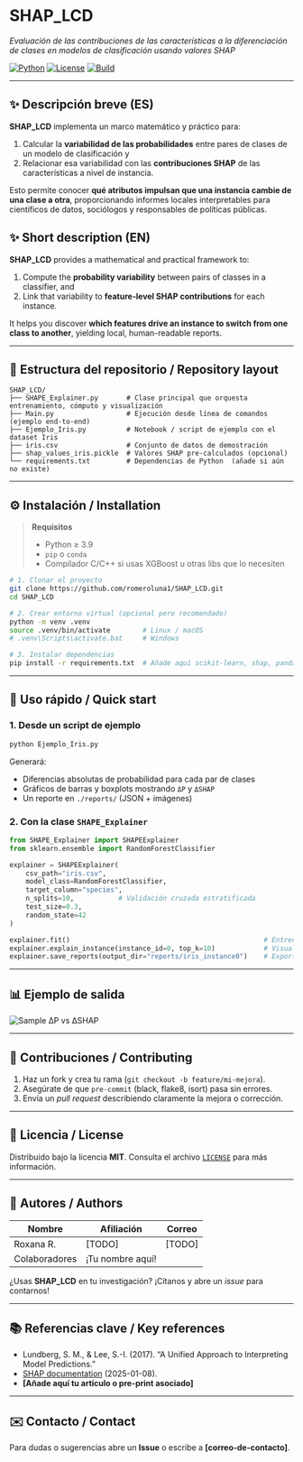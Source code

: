 # SHAP_LCD
_Evaluación de las contribuciones de las características a la diferenciación de clases en modelos de clasificación usando valores SHAP_

[![Python](https://img.shields.io/badge/python-≥3.9-blue.svg)](https://www.python.org/)
[![License](https://img.shields.io/badge/License-MIT-green.svg)](#license)
[![Build](https://img.shields.io/badge/build-passing-brightgreen.svg)](#)

---

## ✨ Descripción breve (ES)

**SHAP_LCD** implementa un marco matemático y práctico para:
1. Calcular la **variabilidad de las probabilidades** entre pares de clases de un modelo de clasificación y  
2. Relacionar esa variabilidad con las **contribuciones SHAP** de las características a nivel de instancia.

Esto permite conocer **qué atributos impulsan que una instancia cambie de una clase a otra**, proporcionando informes locales interpretables para científicos de datos, sociólogos y responsables de políticas públicas.

## ✨ Short description (EN)

**SHAP_LCD** provides a mathematical and practical framework to:
1. Compute the **probability variability** between pairs of classes in a classifier, and  
2. Link that variability to **feature‐level SHAP contributions** for each instance.

It helps you discover **which features drive an instance to switch from one class to another**, yielding local, human-readable reports.

---

## 📂 Estructura del repositorio / Repository layout

```
SHAP_LCD/
├── SHAPE_Explainer.py       # Clase principal que orquesta entrenamiento, cómputo y visualización
├── Main.py                  # Ejecución desde línea de comandos (ejemplo end-to-end)
├── Ejemplo_Iris.py          # Notebook / script de ejemplo con el dataset Iris
├── iris.csv                 # Conjunto de datos de demostración
├── shap_values_iris.pickle  # Valores SHAP pre-calculados (opcional)
└── requirements.txt         # Dependencias de Python  (añade si aún no existe)
```

---

## ⚙️ Instalación / Installation

> **Requisitos**  
> - Python ≥ 3.9  
> - `pip` o `conda`  
> - Compilador C/C++ si usas XGBoost u otras libs que lo necesiten

```bash
# 1. Clonar el proyecto
git clone https://github.com/romeroluna1/SHAP_LCD.git
cd SHAP_LCD

# 2. Crear entorno virtual (opcional pero recomendado)
python -m venv .venv
source .venv/bin/activate        # Linux / macOS
# .venv\Scripts\activate.bat     # Windows

# 3. Instalar dependencias
pip install -r requirements.txt  # Añade aquí scikit-learn, shap, pandas, etc.
```

---

## 🚀 Uso rápido / Quick start

### 1. Desde un script de ejemplo

```bash
python Ejemplo_Iris.py
```

Generará:
- Diferencias absolutas de probabilidad para cada par de clases  
- Gráficos de barras y boxplots mostrando `ΔP` y `ΔSHAP`  
- Un reporte en `./reports/` (JSON + imágenes)

### 2. Con la clase `SHAPE_Explainer`

```python
from SHAPE_Explainer import SHAPEExplainer
from sklearn.ensemble import RandomForestClassifier

explainer = SHAPEExplainer(
    csv_path="iris.csv",
    model_class=RandomForestClassifier,
    target_column="species",
    n_splits=10,           # Validación cruzada estratificada
    test_size=0.3,
    random_state=42
)

explainer.fit()                                                # Entrena y guarda shap_values_
explainer.explain_instance(instance_id=0, top_k=10)            # Visualiza contribuciones
explainer.save_reports(output_dir="reports/iris_instance0")    # Exporta resultados
```

---

## 📊 Ejemplo de salida

![Sample ΔP vs ΔSHAP](docs/example_delta_plot.png) <!-- TODO: añade captura si lo deseas -->

---

## 🤝 Contribuciones / Contributing

1. Haz un fork y crea tu rama (`git checkout -b feature/mi-mejora`).  
2. Asegúrate de que `pre-commit` (black, flake8, isort) pasa sin errores.  
3. Envía un _pull request_ describiendo claramente la mejora o corrección.

---

## 📝 Licencia / License
Distribuido bajo la licencia **MIT**. Consulta el archivo [`LICENSE`](LICENSE) para más información.  
<!-- TODO: cámbiala si decides otra licencia -->

---

## 👥 Autores / Authors

| Nombre | Afiliación | Correo |
|--------|------------|--------|
| Roxana R. | [TODO] | [TODO] |
| Colaboradores | ¡Tu nombre aquí! | |

¿Usas **SHAP_LCD** en tu investigación? ¡Cítanos y abre un _issue_ para contarnos!  

---

## 📚 Referencias clave / Key references

- Lundberg, S. M., & Lee, S.-I. (2017). “A Unified Approach to Interpreting Model Predictions.”  
- [SHAP documentation](https://shap.readthedocs.io/en/latest/) (2025-01-08).  
- **[Añade aquí tu artículo o pre-print asociado]**

---

## ✉️ Contacto / Contact

Para dudas o sugerencias abre un **Issue** o escribe a **[correo-de-contacto]**.  
